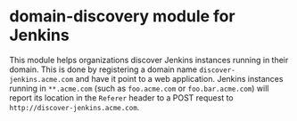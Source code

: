 domain-discovery module for Jenkins
=======================

This module helps organizations discover Jenkins instances running in their domain.
This is done by registering a domain name `discover-jenkins.acme.com` and have it point to a web application.
Jenkins instances running in `**.acme.com` (such as `foo.acme.com` or `foo.bar.acme.com`) will report its location
in the `Referer` header to a POST request to `http://discover-jenkins.acme.com`.
